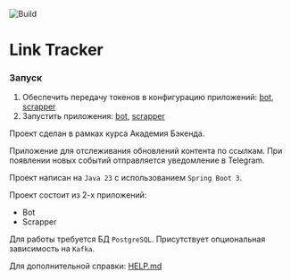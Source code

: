 ![Build](https://github.com/central-university-dev/backend-academy-2025-spring-template/actions/workflows/build.yaml/badge.svg)

# Link Tracker

### Запуск

1. Обеспечить передачу токенов в конфигурацию приложений: 
[bot](bot/src/main/resources/application.yaml),
[scrapper](scrapper/src/main/resources/application.yaml)
2. Запустить приложения:
[bot](bot/src/main/java/backend/academy/bot/BotApplication.java),
[scrapper](scrapper/src/main/java/backend/academy/scrapper/ScrapperApplication.java)

Проект сделан в рамках курса Академия Бэкенда.

Приложение для отслеживания обновлений контента по ссылкам.
При появлении новых событий отправляется уведомление в Telegram.

Проект написан на `Java 23` с использованием `Spring Boot 3`.

Проект состоит из 2-х приложений:
* Bot
* Scrapper

Для работы требуется БД `PostgreSQL`. Присутствует опциональная зависимость на `Kafka`.

Для дополнительной справки: [HELP.md](./HELP.md)
